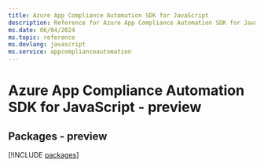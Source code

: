 ```yaml
---
title: Azure App Compliance Automation SDK for JavaScript
description: Reference for Azure App Compliance Automation SDK for JavaScript
ms.date: 06/04/2024
ms.topic: reference
ms.devlang: javascript
ms.service: appcomplianceautomation
---
```

# Azure App Compliance Automation SDK for JavaScript - preview
## Packages - preview
[!INCLUDE [packages](app-compliance-automation-index.md)]